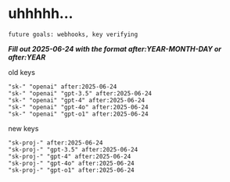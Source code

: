 # uhhhhh...

`future goals: webhooks, key verifying`



***Fill out 2025-06-24 with the format after:YEAR-MONTH-DAY or after:YEAR***

old keys
```
"sk-" "openai" after:2025-06-24
"sk-" "openai" "gpt-3.5" after:2025-06-24
"sk-" "openai" "gpt-4" after:2025-06-24
"sk-" "openai" "gpt-4o" after:2025-06-24
"sk-" "openai" "gpt-o1" after:2025-06-24
```

new keys
```
"sk-proj-" after:2025-06-24
"sk-proj-" "gpt-3.5" after:2025-06-24
"sk-proj-" "gpt-4" after:2025-06-24
"sk-proj-" "gpt-4o" after:2025-06-24
"sk-proj-" "gpt-o1" after:2025-06-24
```
